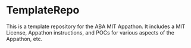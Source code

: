 # TemplateRepo

This is a template repository for the ABA MIT Appathon. It includes a MIT License, Appathon instructions, and POCs for various aspects of the Appathon, etc.
